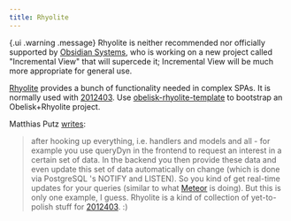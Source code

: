 ```yaml
---
title: Rhyolite
---
```


{.ui .warning .message}
Rhyolite is neither recommended nor officially supported by [Obsidian Systems](https://obsidian.systems/), who is working on a new project called "Incremental View" that will supercede it; Incremental View will be much more appropriate for general use.

[Rhyolite](https://github.com/obsidiansystems/rhyolite) provides a bunch of functionality needed in complex SPAs. It is normally used with [2012403](zcf:). Use [obelisk-rhyolite-template](https://github.com/srid/obelisk-rhyolite-template) to bootstrap an Obelisk+Rhyolite project.

Matthias Putz [writes](https://funprog.srid.ca/haskell/reflex-frp.html#192275524):

> after hooking up everything, i.e. handlers and models and all - for example you use queryDyn in the frontend to request an interest in a certain set of data. In the backend you then provide these data and even update this set of data automatically on change (which is done via PostgreSQL 's NOTIFY and LISTEN). So you kind of get real-time updates for your queries (similar to what [Meteor](https://www.meteor.com/) is doing). But this is only one example, I guess. Rhyolite is a kind of collection of yet-to-polish stuff for [2012403](zcf://obelisk). :) 


